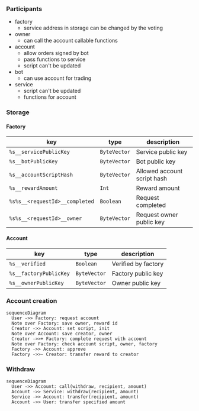 ### Participants

- factory
  - service address in storage can be changed by the voting
- owner
  - can call the account callable functions
- account
  - allow orders signed by bot
  - pass functions to service
  - script can't be updated
- bot
  - can use account for trading
- service
  - script can't be updated
  - functions for account

### Storage

#### Factory

| key                            | type         | description                 |
| ------------------------------ | ------------ | --------------------------- |
| `%s__servicePublicKey`         | `ByteVector` | Service public key          |
| `%s__botPublicKey`             | `ByteVector` | Bot public key              |
| `%s__accountScriptHash`        | `ByteVector` | Allowed account script hash |
| `%s__rewardAmount`             | `Int`        | Reward amount               |
| `%s%s__<requestId>__completed` | `Boolean`    | Request completed           |
| `%s%s__<requestId>__owner`     | `ByteVector` | Request owner public key    |

#### Account

| key                    | type         | description         |
| ---------------------- | ------------ | ------------------- |
| `%s__verified`         | `Boolean`    | Verified by factory |
| `%s__factoryPublicKey` | `ByteVector` | Factory public key  |
| `%s__ownerPublicKey`   | `ByteVector` | Owner public key    |

### Account creation

```mermaid
sequenceDiagram
  User ->> Factory: request account
  Note over Factory: save owner, reward id
  Creator ->> Account: set script, init
  Note over Account: save creator, owner
  Creator ->>+ Factory: complete request with account
  Note over Factory: check account script, owner, factory
  Factory ->> Account: approve
  Factory ->>- Creator: transfer reward to creator
```

### Withdraw

```mermaid
sequenceDiagram
  User ->> Account: call(withdraw, recipient, amount)
  Account ->> Service: withdraw(recipient, amount)
  Service ->> Account: transfer(recipient, amount)
  Account ->> User: transfer specified amount
```
